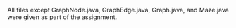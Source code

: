 All files except GraphNode.java, GraphEdge.java, Graph.java, and Maze.java were given as part of the assignment.
